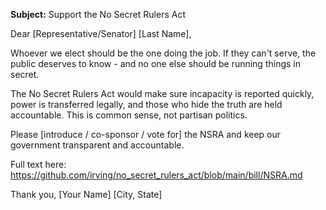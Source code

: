 **Subject:** Support the No Secret Rulers Act

Dear [Representative/Senator] [Last Name],

Whoever we elect should be the one doing the job. If they can't serve, the public deserves to know - and no one else should be running things in secret.

The No Secret Rulers Act would make sure incapacity is reported quickly, power is transferred legally, and those who hide the truth are held accountable. This is common sense, not partisan politics.

Please [introduce / co-sponsor / vote for] the NSRA and keep our government transparent and accountable.

Full text here: https://github.com/irving/no_secret_rulers_act/blob/main/bill/NSRA.md

Thank you,
[Your Name]
[City, State]

